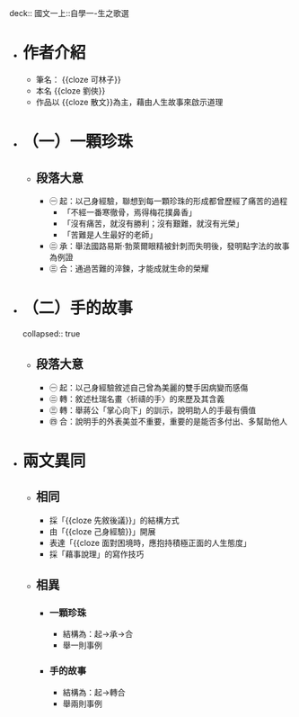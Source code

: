 deck:: 國文一上::自學一-生之歌選

- # 作者介紹
	- 筆名： {{cloze 可林子}}
	- 本名 {{cloze 劉俠}}
	- 作品以 {{cloze 散文}}為主，藉由人生故事來啟示道理
- # （一）一顆珍珠
	- ## 段落大意
		- ㊀ 起：以己身經驗，聯想到每一顆珍珠的形成都曾歷經了痛苦的過程
			- 「不經一番寒徹骨，焉得梅花撲鼻香」
			- 「沒有痛苦，就沒有勝利；沒有艱難，就沒有光榮」
			- 「苦難是人生最好的老師」
		- ㊁ 承：舉法國路易斯‧勃萊爾眼精被針刺而失明後，發明點字法的故事為例證
		- ㊂ 合：通過苦難的淬鍊，才能成就生命的榮耀
- # （二）手的故事
  collapsed:: true
	- ## 段落大意
		- ㊀ 起：以己身經驗敘述自己曾為美麗的雙手因病變而感傷
		- ㊁ 轉：敘述杜瑞名畫〈祈禱的手〉的來歷及其含義
		- ㊂ 轉：舉蔣公「掌心向下」的訓示，說明助人的手最有價值
		- ㊃ 合：說明手的外表美並不重要，重要的是能否多付出、多幫助他人
- # 兩文異同
	- ## 相同
		- 採「{{cloze 先敘後議}}」的結構方式
		- 由「{{cloze 己身經驗}}」開展
		- 表達「{{cloze 面對困境時，應抱持積極正面的人生態度」
		- 採「藉事說理」的寫作技巧
	- ## 相異
		- ### 一顆珍珠
			- 結構為：起->承->合
			- 舉一則事例
		- ### 手的故事
			- 結構為：起->轉合
			- 舉兩則事例